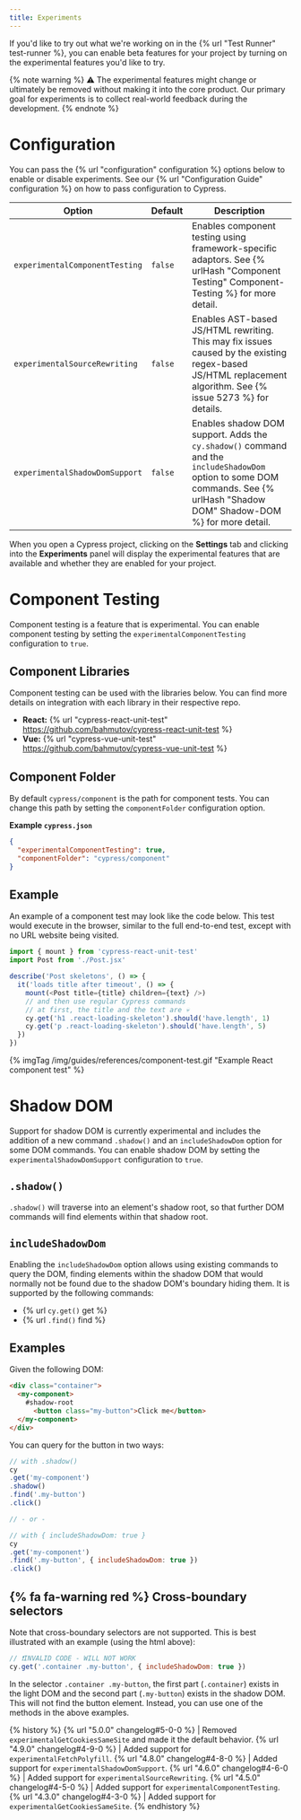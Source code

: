 ```yaml
---
title: Experiments
---
```


If you'd like to try out what we're working on in the {% url "Test Runner" test-runner %}, you can enable beta features for your project by turning on the experimental features you'd like to try.

{% note warning %}
⚠️ The experimental features might change or ultimately be removed without making it into the core product. Our primary goal for experiments is to collect real-world feedback during the development.
{% endnote %}

# Configuration

You can pass the {% url "configuration" configuration %} options below to enable or disable experiments. See our {% url "Configuration Guide" configuration %} on how to pass configuration to Cypress.

Option | Default | Description
----- | ---- | ----
`experimentalComponentTesting` | `false` | Enables component testing using framework-specific adaptors. See {% urlHash "Component Testing" Component-Testing %} for more detail.
`experimentalSourceRewriting` | `false` | Enables AST-based JS/HTML rewriting. This may fix issues caused by the existing regex-based JS/HTML replacement algorithm. See {% issue 5273 %} for details.
`experimentalShadowDomSupport` | `false` | Enables shadow DOM support. Adds the `cy.shadow()` command and the `includeShadowDom` option to some DOM commands. See {% urlHash "Shadow DOM" Shadow-DOM %} for more detail.

When you open a Cypress project, clicking on the **Settings** tab and clicking into the **Experiments** panel will display the experimental features that are available and whether they are enabled for your project.

# Component Testing

Component testing is a feature that is experimental. You can enable component testing by setting the `experimentalComponentTesting` configuration to `true`.

## Component Libraries

Component testing can be used with the libraries below. You can find more details on integration with each library in their respective repo.

- **React:** {% url "cypress-react-unit-test" https://github.com/bahmutov/cypress-react-unit-test %}
- **Vue:** {% url "cypress-vue-unit-test" https://github.com/bahmutov/cypress-vue-unit-test %}

## Component Folder

By default `cypress/component` is the path for component tests. You can change this path by setting the `componentFolder` configuration option.

**Example `cypress.json`**

```json
{
  "experimentalComponentTesting": true,
  "componentFolder": "cypress/component"
}
```

## Example

An example of a component test may look like the code below. This test would execute in the browser, similar to the full end-to-end test, except with no URL website being visited.

```js
import { mount } from 'cypress-react-unit-test'
import Post from './Post.jsx'

describe('Post skeletons', () => {
  it('loads title after timeout', () => {
    mount(<Post title={title} children={text} />)
    // and then use regular Cypress commands
    // at first, the title and the text are 💀
    cy.get('h1 .react-loading-skeleton').should('have.length', 1)
    cy.get('p .react-loading-skeleton').should('have.length', 5)
  })
})
```

{% imgTag /img/guides/references/component-test.gif "Example React component test" %}

# Shadow DOM

Support for shadow DOM is currently experimental and includes the addition of a new command `.shadow()` and an `includeShadowDom` option for some DOM commands. You can enable shadow DOM by setting the `experimentalShadowDomSupport` configuration to `true`.

## `.shadow()`

`.shadow()` will traverse into an element's shadow root, so that further DOM commands will find elements within that shadow root.

## `includeShadowDom`

Enabling the `includeShadowDom` option allows using existing commands to query the DOM, finding elements within the shadow DOM that would normally not be found due to the shadow DOM's boundary hiding them. It is supported by the following commands:

- {% url `cy.get()` get %}
- {% url `.find()` find %}

## Examples

Given the following DOM:

```html
<div class="container">
  <my-component>
    #shadow-root
      <button class="my-button">Click me</button>
  </my-component>
</div>
```

You can query for the button in two ways:

```javascript
// with .shadow()
cy
.get('my-component')
.shadow()
.find('.my-button')
.click()

// - or -

// with { includeShadowDom: true }
cy
.get('my-component')
.find('.my-button', { includeShadowDom: true })
.click()
```

## {% fa fa-warning red %} Cross-boundary selectors

Note that cross-boundary selectors are not supported. This is best illustrated with an example (using the html above):

```javascript
// ❗️INVALID CODE - WILL NOT WORK
cy.get('.container .my-button', { includeShadowDom: true })
```

In the selector `.container .my-button`, the first part (`.container`) exists in the light DOM and the second part (`.my-button`) exists in the shadow DOM. This will not find the button element. Instead, you can use one of the methods in the above examples.

{% history %}
{% url "5.0.0" changelog#5-0-0 %} | Removed `experimentalGetCookiesSameSite` and made it the default behavior.
{% url "4.9.0" changelog#4-9-0 %} | Added support for `experimentalFetchPolyfill`.
{% url "4.8.0" changelog#4-8-0 %} | Added support for `experimentalShadowDomSupport`.
{% url "4.6.0" changelog#4-6-0 %} | Added support for `experimentalSourceRewriting`.
{% url "4.5.0" changelog#4-5-0 %} | Added support for `experimentalComponentTesting`.
{% url "4.3.0" changelog#4-3-0 %} | Added support for `experimentalGetCookiesSameSite`.
{% endhistory %}
